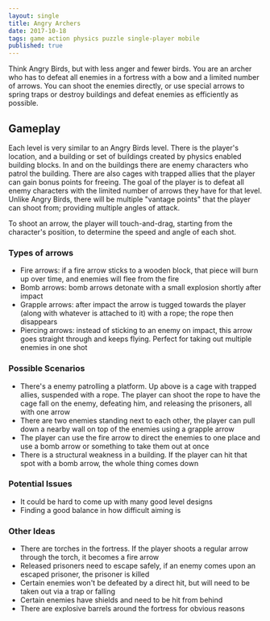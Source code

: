 ```yaml
---
layout: single
title: Angry Archers
date: 2017-10-18
tags: game action physics puzzle single-player mobile
published: true
---
```

Think Angry Birds, but with less anger and fewer birds. 
You are an archer who has to defeat all enemies in a fortress with a bow and a limited number of arrows.
You can shoot the enemies directly, or use special arrows to spring traps or destroy buildings and defeat enemies as efficiently as possible.

## Gameplay
Each level is very similar to an Angry Birds level. There is the player's location, and a building or set of buildings created by physics enabled building blocks.
In and on the buildings there are enemy characters who patrol the building. There are also cages with trapped allies that the player can gain bonus points for freeing.
The goal of the player is to defeat all enemy characters with the limited number of arrows they have for that level.
Unlike Angry Birds, there will be multiple "vantage points" that the player can shoot from; providing multiple angles of attack.

To shoot an arrow, the player will touch-and-drag, starting from the character's position, to determine the speed and angle of each shot.

### Types of arrows
- Fire arrows: if a fire arrow sticks to a wooden block, that piece will burn up over time, and enemies will flee from the fire
- Bomb arrows: bomb arrows detonate with a small explosion shortly after impact
- Grapple arrows: after impact the arrow is tugged towards the player (along with whatever is attached to it) with a rope; the rope then disappears
- Piercing arrows: instead of sticking to an enemy on impact, this arrow goes straight through and keeps flying. Perfect for taking out multiple enemies in one shot

### Possible Scenarios
- There's a enemy patrolling a platform. Up above is a cage with trapped allies, suspended with a rope. The player can shoot the rope to have the cage fall on the enemy, defeating him, and releasing the prisoners, all with one arrow
- There are two enemies standing next to each other, the player can pull down a nearby wall on top of the enemies using a grapple arrow
- The player can use the fire arrow to direct the enemies to one place and use a bomb arrow or something to take them out at once
- There is a structural weakness in a building. If the player can hit that spot with a bomb arrow, the whole thing comes down

### Potential Issues
- It could be hard to come up with many good level designs
- Finding a good balance in how difficult aiming is

### Other Ideas
- There are torches in the fortress. If the player shoots a regular arrow through the torch, it becomes a fire arrow
- Released prisoners need to escape safely, if an enemy comes upon an escaped prisoner, the prisoner is killed
- Certain enemies won't be defeated by a direct hit, but will need to be taken out via a trap or falling
- Certain enemies have shields and need to be hit from behind
- There are explosive barrels around the fortress for obvious reasons
